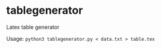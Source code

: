 # tablegenerator
Latex table generator

Usage:
```python3 tablegenerator.py < data.txt > table.tex```
